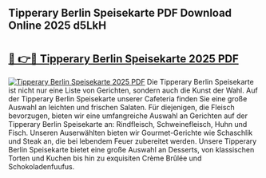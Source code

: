 ## Tipperary Berlin Speisekarte PDF Download Online 2025 d5LkH

# <h2><a href="http://gc5e06j.nevu.top/?p=Tipperary+Berlin+Speisekarte">🔗 👉🔴 Tipperary Berlin Speisekarte 2025 PDF</a></h2>

[![Tipperary Berlin Speisekarte 2025 PDF](https://i.imgur.com/dBaPXMq.png)](http://gc5e06j.nevu.top/?p=Tipperary+Berlin+Speisekarte)
Die Tipperary Berlin Speisekarte ist nicht nur eine Liste von Gerichten, sondern auch die Kunst der Wahl. Auf der Tipperary Berlin Speisekarte unserer Cafeteria finden Sie eine große Auswahl an leichten und frischen Salaten. Für diejenigen, die Fleisch bevorzugen, bieten wir eine umfangreiche Auswahl an Gerichten auf der Tipperary Berlin Speisekarte an: Rindfleisch, Schweinefleisch, Huhn und Fisch. Unseren Auserwählten bieten wir Gourmet-Gerichte wie Schaschlik und Steak an, die bei lebendem Feuer zubereitet werden. Unsere Tipperary Berlin Speisekarte bietet eine große Auswahl an Desserts, von klassischen Torten und Kuchen bis hin zu exquisiten Crème Brûlée und Schokoladenfuufus.
